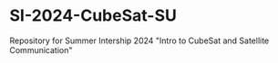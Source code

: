 # SI-2024-CubeSat-SU
Repository for Summer Intership 2024 "Intro to CubeSat and Satellite Communication"
